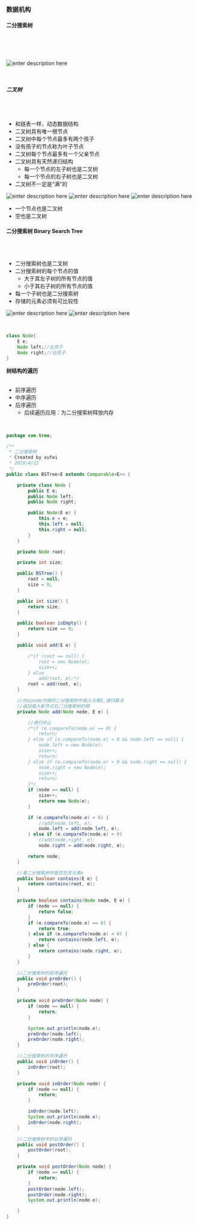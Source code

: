 ### 数据机构
#### 二分搜索树

<br>
<br>
<br>

![enter description here](https://www.github.com/xufeifan1992/note/raw/master/images/2019421/1555839483280.png)

<br>

##### 二叉树
<br>
<br>

* 和链表一样，动态数据结构
* 二叉树具有唯一根节点
* 二叉树中每个节点最多有两个孩子
* 没有孩子的节点称为叶子节点
* 二叉树每个节点最多有一个父亲节点
* 二叉树具有天然递归结构
	* 每一个节点的左子树也是二叉树
	* 每一个节点的右子树也是二叉树
* 二叉树不一定是“满”的

![enter description here](https://www.github.com/xufeifan1992/note/raw/master/images/2019421/1555841888607.png)
![enter description here](https://www.github.com/xufeifan1992/note/raw/master/images/2019421/1555841899327.png)
![enter description here](https://www.github.com/xufeifan1992/note/raw/master/images/2019421/1555841934032.png)

* 一个节点也是二叉树
* 空也是二叉树

#### 二分搜索树 Binary Search Tree

<br>
<br>

* 二分搜索树也是二叉树
* 二分搜索树的每个节点的值
	* 大于其左子树的所有节点的值
	* 小于其右子树的所有节点的值
* 每一个子树也是二分搜索树
* 存储的元素必须有可比较性

![enter description here](https://www.github.com/xufeifan1992/note/raw/master/images/2019421/1555842317233.png)
![enter description here](https://www.github.com/xufeifan1992/note/raw/master/images/2019421/1555842364473.png)



<br>

```java
class Node{
	E e;
	Node left;//左孩子
	Node right;//右孩子
}
```

**树结构的遍历**
<br>
<br>

* 前序遍历
* 中序遍历
* 后序遍历
	* 后续遍历应用：为二分搜索树释放内存

<br>

```java
package com.tree;

/**
 * 二分搜索树
 * Created by xufei
 * 2019/4/22
 */
public class BSTree<E extends Comparable<E>> {

    private class Node {
        public E e;
        public Node left;
        public Node right;

        public Node(E e) {
            this.e = e;
            this.left = null;
            this.right = null;
        }
    }

    private Node root;

    private int size;

    public BSTree() {
        root = null;
        size = 0;
    }

    public int size() {
        return size;
    }

    public boolean isEmpty() {
        return size == 0;
    }

    public void add(E e) {

        /*if (root == null) {
            root = new Node(e);
            size++;
        } else
            add(root, e);*/
        root = add(root, e);
    }

    //向以node为根的二分搜索树中插入元素E,递归算法
    //返回插入新节点后二分搜索树的根
    private Node add(Node node, E e) {

        //递归中止
        /*if (e.compareTo(node.e) == 0) {
            return;
        } else if (e.compareTo(node.e) < 0 && node.left == null) {
            node.left = new Node(e);
            size++;
            return;
        } else if (e.compareTo(node.e) > 0 && node.right == null) {
            node.right = new Node(e);
            size++;
            return;
        }*/
        if (node == null) {
            size++;
            return new Node(e);
        }

        if (e.compareTo(node.e) < 0) {
            //add(node.left, e);
            node.left = add(node.left, e);
        } else if (e.compareTo(node.e) > 0)
            //add(node.right, e);
            node.right = add(node.right, e);

        return node;
    }

    //看二分搜索树中是否包含元素e
    public boolean contains(E e) {
        return contains(root, e);
    }

    private boolean contains(Node node, E e) {
        if (node == null) {
            return false;
        }
        if (e.compareTo(node.e) == 0) {
            return true;
        } else if (e.compareTo(node.e) < 0) {
            return contains(node.left, e);
        } else {
            return contains(node.right, e);
        }
    }

    //二分搜索树的前序遍历
    public void preOrder() {
        preOrder(root);
    }

    private void preOrder(Node node) {
        if (node == null) {
            return;
        }

        System.out.println(node.e);
        preOrder(node.left);
        preOrder(node.right);
    }

    //二分搜索树的中序遍历
    public void inOrder() {
        inOrder(root);
    }

    private void inOrder(Node node) {
        if (node == null) {
            return;
        }

        inOrder(node.left);
        System.out.println(node.e);
        inOrder(node.right);
    }

    //二分搜索树中的后序遍历
    public void postOrder() {
        postOrder(root);
    }

    private void postOrder(Node node) {
        if (node == null) {
            return;
        }
        postOrder(node.left);
        postOrder(node.right);
        System.out.println(node.e);

    }
}

    
```